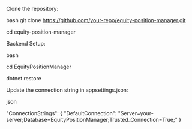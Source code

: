 Clone the repository:



bash
git clone https://github.com/your-repo/equity-position-manager.git

cd equity-position-manager


Backend Setup:


bash

cd EquityPositionManager

dotnet restore

Update the connection string in appsettings.json:


json

"ConnectionStrings": {
  "DefaultConnection": "Server=your-server;Database=EquityPositionManager;Trusted_Connection=True;"
}
